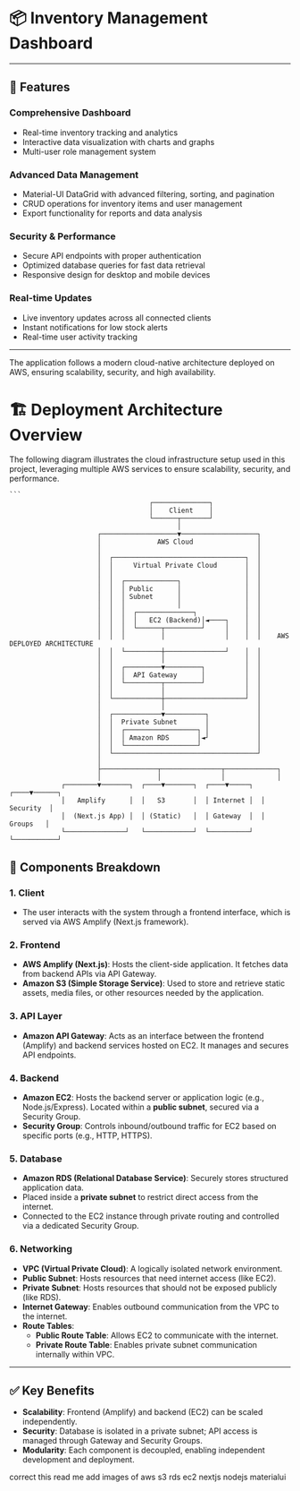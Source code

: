 # 📦 Inventory Management Dashboard


---

## 🌟 Features

###  **Comprehensive Dashboard**
- Real-time inventory tracking and analytics
- Interactive data visualization with charts and graphs
- Multi-user role management system

###  **Advanced Data Management**
- Material-UI DataGrid with advanced filtering, sorting, and pagination
- CRUD operations for inventory items and user management
- Export functionality for reports and data analysis

###  **Security & Performance**
- Secure API endpoints with proper authentication
- Optimized database queries for fast data retrieval
- Responsive design for desktop and mobile devices

###  **Real-time Updates**
- Live inventory updates across all connected clients
- Instant notifications for low stock alerts
- Real-time user activity tracking

---



The application follows a modern cloud-native architecture deployed on AWS, ensuring scalability, security, and high availability.


# 🏗️ Deployment Architecture Overview

The following diagram illustrates the cloud infrastructure setup used in this project, leveraging multiple AWS services to ensure scalability, security, and performance.
<div item="center">

    ```
                                       ┌──────────────┐
                                       │    Client    │
                                       └──────┬───────┘
                                              │
                          ┌───────────────────▼───────────────────┐
                          │              AWS Cloud                │
                          │                                       │
                          │  ┌─────────────────────────────────┐  │
                          │  │     Virtual Private Cloud       │  │
                          │  │                                 │  │
                          │  │  ┌─────────────┐                │  │
                          │  │  │ Public      │                │  │
                          │  │  │ Subnet      │                │  │
                          │  │  │             │                │  │
                          │  │  │  ┌──────────────┐            │  │
                          │  │  │  │   EC2 (Backend)│◄────┐    │  │
                          │  │  │  └──────┬─────────┘     │    │  │
                          │  │  │         │               │    │  │    AWS DEPLOYED ARCHITECTURE      
                          │  │  └─────────┼───────────────┘    │  │
                          │  │            │                    │  │
                          │  │  ┌─────────▼─────────┐          │  │                  
                          │  │  │  API Gateway      │          │  │
                          │  │  └─────────┬─────────┘          │  │
                          │  │            │                    │  │
                          │  └────────────┼────────────────────┘  │
                          │               │                       │
                          │  ┌────────────▼──────────┐            │
                          │  │  Private Subnet       │            │
                          │  │  ┌──────────────────┐ │            │
                          │  │  │ Amazon RDS       │◄┘            │
                          │  │  └──────────────────┘              │
                          │  └────────────────────────────────────┘
                          │
                          ├──────────────┬───────────────┬─────────────┐
                          │              │               │             │
                 ┌────────▼───────┐  ┌────▼───────┐  ┌────▼─────┐  ┌────▼──────┐
                 │   Amplify      │  │   S3       │  │ Internet │  │ Security  │
                 │  (Next.js App) │  │ (Static)   │  │ Gateway  │  │  Groups   │
                 └───────────────┘   └────────────┘  └──────────┘  └───────────┘

    
     
</div>


## 🧩 Components Breakdown

### 1. **Client**
- The user interacts with the system through a frontend interface, which is served via AWS Amplify (Next.js framework).

### 2. **Frontend**
- **AWS Amplify (Next.js)**: Hosts the client-side application. It fetches data from backend APIs via API Gateway.
- **Amazon S3 (Simple Storage Service)**: Used to store and retrieve static assets, media files, or other resources needed by the application.

### 3. **API Layer**
- **Amazon API Gateway**: Acts as an interface between the frontend (Amplify) and backend services hosted on EC2. It manages and secures API endpoints.

### 4. **Backend**
- **Amazon EC2**: Hosts the backend server or application logic (e.g., Node.js/Express). Located within a **public subnet**, secured via a Security Group.
- **Security Group**: Controls inbound/outbound traffic for EC2 based on specific ports (e.g., HTTP, HTTPS).

### 5. **Database**
- **Amazon RDS (Relational Database Service)**: Securely stores structured application data.
- Placed inside a **private subnet** to restrict direct access from the internet.
- Connected to the EC2 instance through private routing and controlled via a dedicated Security Group.

### 6. **Networking**
- **VPC (Virtual Private Cloud)**: A logically isolated network environment.
- **Public Subnet**: Hosts resources that need internet access (like EC2).
- **Private Subnet**: Hosts resources that should not be exposed publicly (like RDS).
- **Internet Gateway**: Enables outbound communication from the VPC to the internet.
- **Route Tables**:
  - **Public Route Table**: Allows EC2 to communicate with the internet.
  - **Private Route Table**: Enables private subnet communication internally within VPC.

---

## ✅ Key Benefits

- **Scalability**: Frontend (Amplify) and backend (EC2) can be scaled independently.
- **Security**: Database is isolated in a private subnet; API access is managed through Gateway and Security Groups.
- **Modularity**: Each component is decoupled, enabling independent development and deployment.

correct this read me add images of aws s3 rds ec2 nextjs nodejs materialui

